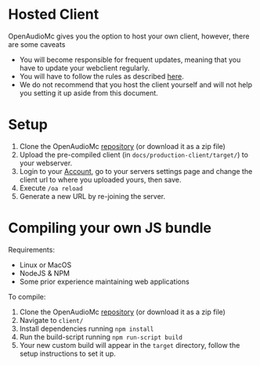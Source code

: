 [//]: # (TITLE:Web Client)
[//]: # (DESCRIPTION:Customizing, hosting and compiling the web client)
[//]: # (TAGS:html,js,javascript,webclient,client,hosting,host)

# Hosted Client
OpenAudioMc gives you the option to host your own client, however, there are some caveats
- You will become responsible for frequent updates, meaning that you have to update your webclient regularly.
- You will have to follow the rules as described [here](https://github.com/Mindgamesnl/OpenAudioMc/blob/master/LICENCE_and_PRIVACY.md).
- We do not recommend that you host the client yourself and will not help you setting it up aside from this document.

# Setup
1. Clone the OpenAudioMc [repository](https://github.com/Mindgamesnl/OpenAudioMc) (or download it as a zip file) 
2. Upload the pre-compiled client (in `docs/production-client/target/`) to your webserver.
3. Login to your [Account](account.md), go to your servers settings page and change the client url to where you uploaded yours, then save.
4. Execute `/oa reload`
5. Generate a new URL by re-joining the server.

# Compiling your own JS bundle
Requirements:
 - Linux or MacOS
 - NodeJS & NPM
 - Some prior experience maintaining web applications

To compile:
  1. Clone the OpenAudioMc [repository](https://github.com/Mindgamesnl/OpenAudioMc) (or download it as a zip file)
  2. Navigate to `client/`
  3. Install dependencies running `npm install`
  4. Run the build-script running `npm run-script build`
  5. Your new custom build will appear in the `target` directory, follow the setup instructions to set it up. 

